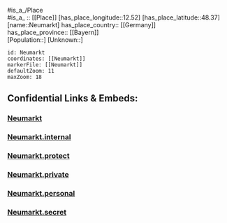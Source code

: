 ﻿---
location: [48.37,12.52] 
mapzoom: [7,12] 
mapmarker: city 
type: City
tags:
- geo/City


SpocWebEntityId: 32839
isDeleted: false
confidential: public

---
#is_a_/Place  
#is_a_ :: [[Place]] 
[has_place_longitude::12.52] 
[has_place_latitude::48.37] 
[name::Neumarkt] 
has_place_country:: [[Germany]]  
has_place_province:: [[Bayern]]  
[Population::] 
[Unknown::] 


```leaflet
id: Neumarkt
coordinates: [[Neumarkt]] 
markerFile: [[Neumarkt]] 
defaultZoom: 11 
maxZoom: 18
```


## Confidential Links & Embeds: 

### [Neumarkt](/_public/Earth/Continent/Europe/Europe~Central/Germany/Germany~West/Bayern/counties~Bayern/Mühldorf~Inn/cities~Mühldorf~Inn/Neumarkt-St_Veit/City/Neumarkt.md) 

### [Neumarkt.internal](/_internal/Earth/Continent/Europe/Europe~Central/Germany/Germany~West/Bayern/counties~Bayern/Mühldorf~Inn/cities~Mühldorf~Inn/Neumarkt-St_Veit/City/Neumarkt.internal.md) 

### [Neumarkt.protect](/_protect/Earth/Continent/Europe/Europe~Central/Germany/Germany~West/Bayern/counties~Bayern/Mühldorf~Inn/cities~Mühldorf~Inn/Neumarkt-St_Veit/City/Neumarkt.protect.md) 

### [Neumarkt.private](/_private/Earth/Continent/Europe/Europe~Central/Germany/Germany~West/Bayern/counties~Bayern/Mühldorf~Inn/cities~Mühldorf~Inn/Neumarkt-St_Veit/City/Neumarkt.private.md) 

### [Neumarkt.personal](/_personal/Earth/Continent/Europe/Europe~Central/Germany/Germany~West/Bayern/counties~Bayern/Mühldorf~Inn/cities~Mühldorf~Inn/Neumarkt-St_Veit/City/Neumarkt.personal.md) 

### [Neumarkt.secret](/_secret/Earth/Continent/Europe/Europe~Central/Germany/Germany~West/Bayern/counties~Bayern/Mühldorf~Inn/cities~Mühldorf~Inn/Neumarkt-St_Veit/City/Neumarkt.secret.md) 
